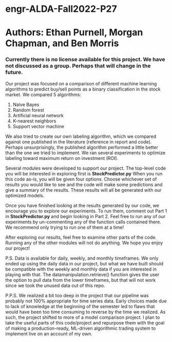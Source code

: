 # engr-ALDA-Fall2022-P27
# Authors: Ethan Purnell, Morgan Chapman, and Ben Morris
### Currently there is no license available for this project. We have not discussed as a group. Perhaps that will change in the future.

Our project was focused on a comparison of different machine learning algorithms to predict buy/sell points as a binary classification in the stock market.
We compared 5 algorithms:
  1) Naive Bayes
  2) Random forest
  3) Artificial neural network
  4) K-nearest neighbors
  5) Support vector machine

We also tried to create our own labeling algorithm, which we compared against one published in the literature (reference in report and code). Perhaps unsurprisingly, 
the published algorithm performed a little better than the one we tried to implement. We ran several experiments to optimize labeling toward maximum return on 
investment (ROI). 

Several modules were developed to support our project. The top-level code you will be interested in exploring first is **StockPredictor.py**
When you run this code as-is, you will be given four options. Choose whichever set of results you would like to see and the code will make some predictions and give 
a summary of the results. These results will all be generated with our optimized models.

Once you have finished looking at the results generated by our code, we encourage you to explore our experiments. To run them, comment out Part 1 in **StockPredictor.py** and begin looking in Part 2. Feel free to run any of our experiments by un-commenting any of the function calls contained there. We recommend only trying to run one of them at a time!

After exploring our results, feel free to examine other parts of the code. Running any of the other modules will not do anything. We hope you enjoy our project!

P.S. Data is available for daily, weekly, and monthly timeframes. We only ended up using the daily data in our project, but what we have built should be compatible with the weekly and monthly data if you are interested in playing with that. The datamanipulation.retrieve() function gives the user the option to pull data from the lower timeframes, but that will not work since we took the unused data out of this repo.

P.P.S. We realized a bit too deep in the project that our pipeline was probably not 100% appropriate for time series data. Early choices made due to lack of knowledge at the beginning of the semester led to flaws that would have been too time consuming to reverse by the time we realized. As such, the project shifted to more of a model comparison project. I plan to take the useful parts of this code/project and repurpose them with the goal of making a production-ready, ML-driven algorithmic trading system to implement live on an account of my own. 
